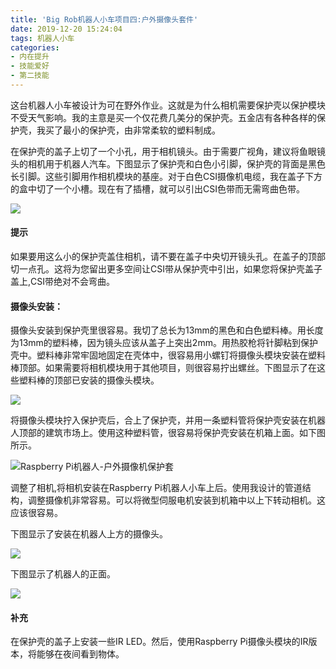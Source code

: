 ```yaml
---
title: 'Big Rob机器人小车项目四:户外摄像头套件'
date: 2019-12-20 15:24:04
tags: 机器人小车
categories: 
- 内在提升
- 技能爱好
- 第二技能
---
```

这台机器人小车被设计为可在野外作业。这就是为什么相机需要保护壳以保护模块不受天气影响。我的主意是买一个仅花费几美分的保护壳。五金店有各种各样的保护壳，我买了最小的保护壳，由非常柔软的塑料制成。

在保护壳的盖子上切了一个小孔，用于相机镜头。由于需要广视角，建议将鱼眼镜头的相机用于机器人汽车。下图显示了保护壳和白色小引脚，保护壳的背面是黑色长引脚。这些引脚用作相机模块的基座。对于白色CSI摄像机电缆，我在盖子下方的盒中切了一个小槽。现在有了插槽，就可以引出CSI色带而无需弯曲色带。
<!-- more -->
![](https://i.loli.net/2019/12/20/BoVlpqdvLhEZiR9.jpg)

#### 提示

如果要用这么小的保护壳盖住相机，请不要在盖子中央切开镜头孔。在盖子的顶部切一点孔。这将为您留出更多空间让CSI带从保护壳中引出，如果您将保护壳盖子盖上,CSI带绝对不会弯曲。

#### 摄像头安装：

摄像头安装到保护壳里很容易。我切了总长为13mm的黑色和白色塑料棒。用长度为13mm的塑料棒，因为镜头应该从盖子上突出2mm。用热胶枪将针脚粘到保护壳中。塑料棒非常牢固地固定在壳体中，很容易用小螺钉将摄像头模块安装在塑料棒顶部。如果需要将相机模块用于其他项目，则很容易拧出螺丝。下图显示了在这些塑料棒的顶部已安装的摄像头模块。

![](https://i.loli.net/2019/12/20/sPFWAfUSBevE7O9.jpg)

将摄像头模块拧入保护壳后，合上了保护壳，并用一条塑料管将保护壳安装在机器人顶部的建筑市场上。使用这种塑料管，很容易将保护壳安装在机箱上面。如下图所示。

![Raspberry Pi机器人-户外摄像机保护套](http://yuntu88.oss-cn-beijing.aliyuncs.com/fromlocal/1242937438@qq.com/20191220/P2x3rJai2w.jpg)


调整了相机,将相机安装在Raspberry Pi机器人小车上后。使用我设计的管道结构，调整摄像机非常容易。可以将微型伺服电机安装到机箱中以上下转动相机。这应该很容易。

下图显示了安装在机器人上方的摄像头。

![](http://yuntu88.oss-cn-beijing.aliyuncs.com/fromlocal/1242937438@qq.com/20191220/pjCp5ebbyP.jpg)

下图显示了机器人的正面。

![](http://yuntu88.oss-cn-beijing.aliyuncs.com/fromlocal/1242937438@qq.com/20191220/X4HdMaNBji.jpg)

#### 补充

在保护壳的盖子上安装一些IR LED。然后，使用Raspberry Pi摄像头模块的IR版本，将能够在夜间看到物体。